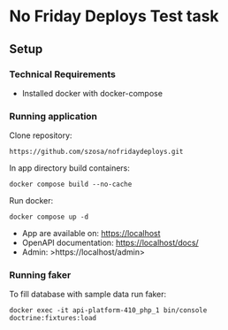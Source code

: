 # No Friday Deploys Test task

## Setup

### Technical Requirements
* Installed docker with docker-compose
### Running application 
Clone repository:

`https://github.com/szosa/nofridaydeploys.git`

In app directory build containers:

``docker compose build --no-cache``

Run docker:

``docker compose up -d``

* App are available on: <https://localhost>
* OpenAPI documentation: <https://localhost/docs/>
* Admin: >https://localhost/admin>

### Running faker
To fill database with sample data run faker:

``docker exec -it api-platform-410_php_1 bin/console doctrine:fixtures:load``
